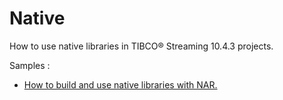 # Native

How to use native libraries in TIBCO&reg; Streaming 10.4.3 projects.

Samples :

* [How to build and use native libraries with NAR.](nar)
